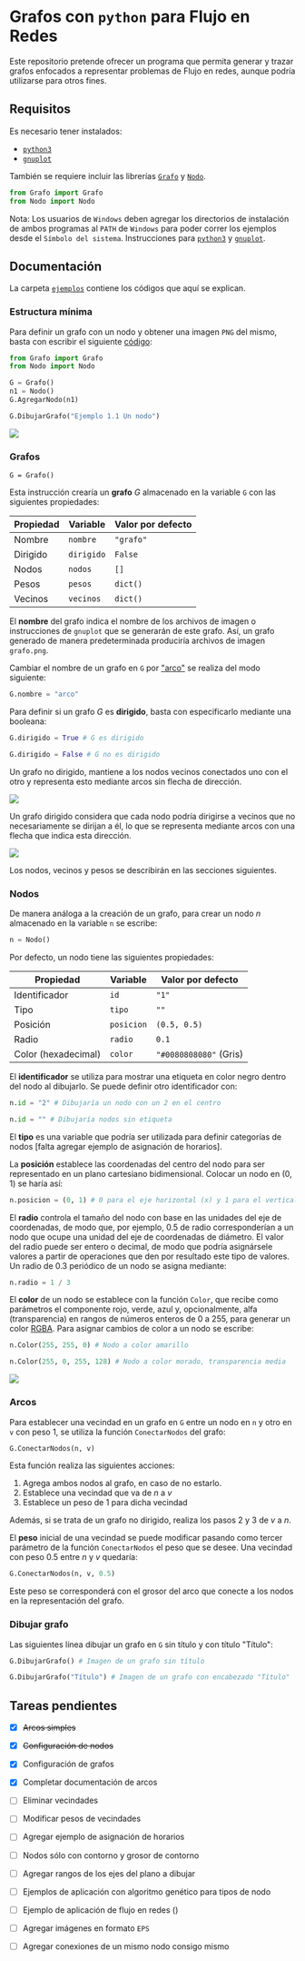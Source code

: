 # Grafos con `python` para Flujo en Redes

Este repositorio pretende ofrecer un programa que permita generar y trazar grafos enfocados a representar problemas de Flujo en redes, aunque podría utilizarse para otros fines.

## Requisitos

Es necesario tener instalados:
* [`python3`][08100e87]
* [`gnuplot`][a873f787]

También se requiere incluir las librerías [`Grafo`](fuente/Grafo.py) y [`Nodo`](fuente/Nodo.py).

```python
from Grafo import Grafo
from Nodo import Nodo
```

Nota: Los usuarios de `Windows` deben agregar los directorios de instalación de ambos programas al `PATH` de `Windows` para poder correr los ejemplos desde el `Símbolo del sistema`. Instrucciones para [`python3`][862993bb] y [`gnuplot`][2294b1ea].


## Documentación

La carpeta [`ejemplos`](ejemplos/) contiene los códigos que aquí se explican.

### Estructura mínima

 Para definir un grafo con un nodo y obtener una imagen `PNG` del mismo, basta con escribir el siguiente [código](ejemplos/01GrafoSimple/main.py):

```python
from Grafo import Grafo
from Nodo import Nodo

G = Grafo()
n1 = Nodo()
G.AgregarNodo(n1)

G.DibujarGrafo("Ejemplo 1.1 Un nodo")
```

![](ejemplos/01GrafoSimple/grafo.png?raw=true)

### Grafos

```
G = Grafo()
```

Esta instrucción crearía un **grafo** *G* almacenado en la variable `G` con las siguientes propiedades:

Propiedad | Variable   | Valor por defecto
----------|------------|------------------
Nombre    | `nombre`   | `"grafo"`
Dirigido  | `dirigido` | `False`
Nodos     | `nodos`    | `[]`
Pesos     | `pesos`    | `dict()`
Vecinos   | `vecinos`  | `dict()`

El **nombre** del grafo indica el nombre de los archivos de imagen o instrucciones de `gnuplot` que se generarán de este grafo. Así, un grafo generado de manera predeterminada produciría archivos de imagen `grafo.png`.

Cambiar el nombre de un grafo en `G` por ["arco"](ejemplos/01GrafoSimple/main.py) se realiza del modo siguiente:

```python
G.nombre = "arco"
```

Para definir si un grafo *G* es **dirigido**, basta con especificarlo mediante una booleana:

```python
G.dirigido = True # G es dirigido

G.dirigido = False # G no es dirigido
```

Un grafo no dirigido, mantiene a los nodos vecinos conectados uno con el otro y representa esto mediante arcos sin flecha de dirección.

![](ejemplos/01GrafoSimple/arco.png?raw=true)

Un grafo dirigido considera que cada nodo podría dirigirse a vecinos que no necesariamente se dirijan a él, lo que se representa mediante arcos con una flecha que indica esta dirección.

![](ejemplos/03Arcos/grafo.png?raw=true)

Los nodos, vecinos y pesos se describirán en las secciones siguientes.


### Nodos

De manera análoga a la creación de un grafo, para crear un nodo *n* almacenado en la variable `n` se escribe:

```python
n = Nodo()
```

Por defecto, un nodo tiene las siguientes propiedades:

Propiedad  | Variable  | Valor por defecto
--|---|--
Identificador  | `id`  |  `"1"`
Tipo  | `tipo`  | `""`
Posición  | `posicion`  | `(0.5, 0.5)`
Radio  | `radio`  | `0.1`
Color (hexadecimal)  | `color`  | `"#0080808080"` (Gris)

El **identificador** se utiliza para mostrar una etiqueta en color negro dentro del nodo al dibujarlo. Se puede definir otro identificador con:

```python
n.id = "2" # Dibujaría un nodo con un 2 en el centro

n.id = "" # Dibujaría nodos sin etiqueta
```

El **tipo** es una variable que podría ser utilizada para definir categorías de nodos [falta agregar ejemplo de asignación de horarios].

La **posición** establece las coordenadas del centro del nodo para ser representado en un plano cartesiano bidimensional. Colocar un nodo en (0, 1) se haría así:

```python
n.posicion = (0, 1) # 0 para el eje horizontal (x) y 1 para el vertical (y)
```

El **radio** controla el tamaño del nodo con base en las unidades del eje de coordenadas, de modo que, por ejemplo, 0.5 de radio corresponderían a un nodo que ocupe una unidad del eje de coordenadas de diámetro. El valor del radio puede ser entero o decimal, de modo que podría asignársele valores a partir de operaciones que den por resultado este tipo de valores. Un radio de 0.3 periódico de un nodo se asigna mediante:

```python
n.radio = 1 / 3
```

El **color** de un nodo se establece con la función `Color`, que recibe como parámetros el componente rojo, verde, azul y, opcionalmente, alfa (transparencia) en rangos de números enteros de 0 a 255, para generar un color [RGBA](https://developer.mozilla.org/es/docs/Web/CSS/CSS_Colors/Herramienta_para_seleccionar_color). Para asignar cambios de color a un nodo se escribe:

```python
n.Color(255, 255, 0) # Nodo a color amarillo

n.Color(255, 0, 255, 128) # Nodo a color morado, transparencia media
```

![](ejemplos/02Nodos/grafo.png?raw=true)

### Arcos

Para establecer una vecindad en un grafo en `G` entre un nodo en `n` y otro en `v` con peso 1, se utiliza la función `ConectarNodos` del grafo:

```python
G.ConectarNodos(n, v)
```

Esta función realiza las siguientes acciones:
1. Agrega ambos nodos al grafo, en caso de no estarlo.
2. Establece una vecindad que va de *n* a *v*
3. Establece un peso de 1 para dicha vecindad

Además, si se trata de un grafo no dirigido, realiza los pasos 2 y 3 de *v* a *n*.

El **peso** inicial de una vecindad se puede modificar pasando como tercer parámetro de la función `ConectarNodos` el peso que se desee. Una vecindad con peso 0.5 entre *n* y *v* quedaría:

```python
G.ConectarNodos(n, v, 0.5)
```

Este peso se corresponderá con el grosor del arco que conecte a los nodos en la representación del grafo.

### Dibujar grafo

Las siguientes línea dibujar un grafo en `G` sin título y con título "Título":

```python
G.DibujarGrafo() # Imagen de un grafo sin título

G.DibujarGrafo("Título") # Imagen de un grafo con encabezado "Título"
```

## Tareas pendientes
- [x] ~~Arcos simples~~
- [x] ~~Configuración de nodos~~
- [x] Configuración de grafos
- [x] Completar documentación de arcos
- [ ] Eliminar vecindades
- [ ] Modificar pesos de vecindades
- [ ] Agregar ejemplo de asignación de horarios
- [ ] Nodos sólo con contorno y grosor de contorno
- [ ] Agregar rangos de los ejes del plano a dibujar
- [ ] Ejemplos de aplicación con algoritmo genético para tipos de nodo
- [ ] Ejemplo de aplicación de flujo en redes ()
- [ ] Agregar imágenes en formato `EPS`
- [ ] Agregar conexiones de un mismo nodo consigo mismo

  [862993bb]: https://stackoverflow.com/questions/3701646/how-to-add-to-the-pythonpath-in-windows-7 "Proceso de agregado de carpetas al `PATH` de Windows."
  [08100e87]: https://www.python.org/downloads/ "Descargas de `python3`."
  [a873f787]: https://sourceforge.net/projects/gnuplot/files/gnuplot/ "Descarga de `gnuplot`."
  [2294b1ea]: https://superuser.com/questions/1042480/execute-gnuplot-from-cmd "Instrucciones para agregar carpetas de `gnuplot` al `PATH` de Windows."
